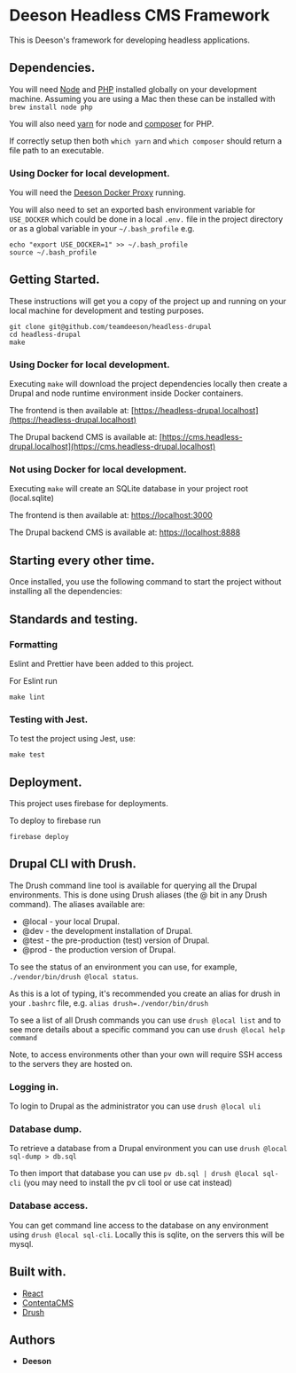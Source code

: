 # Deeson Headless CMS Framework

This is Deeson's framework for developing headless applications.

## Dependencies.

You will need [Node](https://nodejs.org) and [PHP](https://php.net) installed globally on your development machine. Assuming you are using a Mac then these can be installed with `brew install node php`

You will also need [yarn](https://yarnpkg.com/lang/en/) for node and [composer](https://getcomposer.org/) for PHP.

If correctly setup then both `which yarn` and `which composer` should return a file path to an executable.

### Using Docker for local development.

You will need the [Deeson Docker Proxy](https://github.com/teamdeeson/docker-proxy) running.

You will also need to set an exported bash environment variable for `USE_DOCKER` which could be done in a local `.env.` file in the project directory or as a global variable in your `~/.bash_profile`  e.g.

```
echo "export USE_DOCKER=1" >> ~/.bash_profile
source ~/.bash_profile
```

## Getting Started.

These instructions will get you a copy of the project up and running on your local machine for development and testing purposes.

```
git clone git@github.com/teamdeeson/headless-drupal
cd headless-drupal
make
```

### Using Docker for local development.

Executing `make` will download the project dependencies locally then create a Drupal and node runtime environment inside Docker containers.

The frontend is then available at: [https://headless-drupal.localhost](https://headless-drupal.localhost)

The Drupal backend CMS is available at: [https://cms.headless-drupal.localhost](https://cms.headless-drupal.localhost)

### Not using Docker for local development.

Executing `make` will create an SQLite database in your project root (local.sqlite)

The frontend is then available at: [https://localhost:3000](https://localhost:3000)

The Drupal backend CMS is available at: [https://localhost:8888](https://localhost:8888)

## Starting every other time.

Once installed, you use the following command to start the project without installing all the dependencies:

## Standards and testing.

### Formatting

Eslint and Prettier have been added to this project.

For Eslint run

```
make lint
```

### Testing with Jest.

To test the project using Jest, use:

```
make test
```

## Deployment.

This project uses firebase for deployments.

To deploy to firebase run

```
firebase deploy
```

## Drupal CLI with Drush.

The Drush command line tool is available for querying all the Drupal environments.  This is done using Drush aliases (the @ bit in any Drush command).  The aliases available are:

* @local - your local Drupal.
* @dev - the development installation of Drupal.
* @test - the pre-production (test) version of Drupal.
* @prod - the production version of Drupal.

To see the status of an environment you can use, for example, `./vendor/bin/drush @local status`.

As this is a lot of typing, it's recommended you create an alias for drush in your `.bashrc` file, e.g. `alias drush=./vendor/bin/drush`

To see a list of all Drush commands you can use `drush @local list` and to see more details about a specific command you can use `drush @local help command`

Note, to access environments other than your own will require SSH access to the servers they are hosted on.

### Logging in.

To login to Drupal as the administrator you can use `drush @local uli`

### Database dump.

To retrieve a database from a Drupal environment you can use `drush @local sql-dump > db.sql`

To then import that database you can use `pv db.sql | drush @local sql-cli` (you may need to install the pv cli tool or use cat instead)

### Database access.

You can get command line access to the database on any environment using `drush @local sql-cli`. Locally this is sqlite, on the servers this will be mysql.

## Built with.

- [React](https://reactjs.org/)
- [ContentaCMS](https://www.contentacms.org/)
- [Drush](https://docs.drush.org/en/9.x/)

## Authors

- **Deeson**
